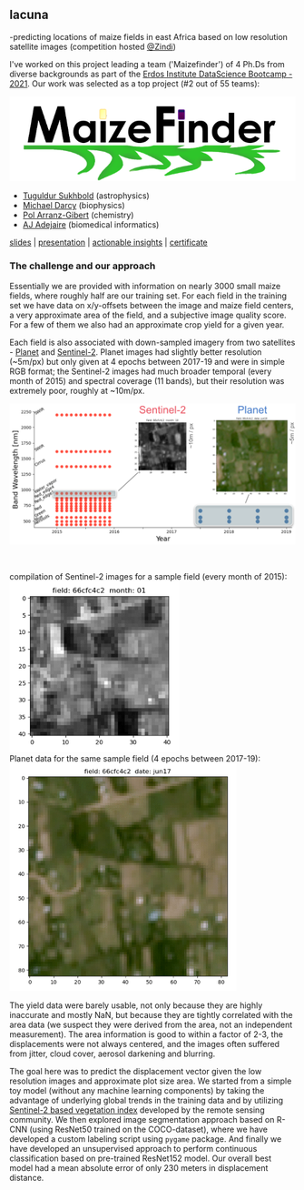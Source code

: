 ## lacuna
-predicting locations of maize fields in east Africa based on low resolution satellite images (competition hosted [@Zindi](https://zindi.africa/competitions/lacuna-correct-field-detection-challenge))

I've worked on this project leading a team ('Maizefinder') of 4 Ph.Ds from diverse backgrounds as part of the [Erdos Institute DataScience Bootcamp - 2021](https://www.erdosinstitute.org/code). Our work was selected as a top project (#2 out of 55 teams):

![](./media/logo.png)

* [Tuguldur Sukhbold](https://www.linkedin.com/in/tuguldurs/) (astrophysics)
* [Michael Darcy](https://www.linkedin.com/in/michael-darcy/) (biophysics)
* [Pol Arranz-Gibert](https://www.linkedin.com/in/pol-a-59973614b/) (chemistry)
* [AJ Adejaire](https://www.linkedin.com/in/aj-adejare/) (biomedical informatics)

[slides](https://docs.google.com/presentation/d/1QEwQ5oUqYZRaDev0mCwEx2z7KptmuQ-o-VEcQPdvX44/present?slide=id.p)  |  [presentation](https://www.erdosinstitute.org/may2021projects/team-7)  |  [actionable insights](https://drive.google.com/file/d/12TU2qkwaoCWCh6b2cmA7-sMACqJ7LoNV/view)  |  [certificate](https://www.erdosinstitute.org/may2021certificates/tuguldur-sukhbold)


### The challenge and our approach

Essentially we are provided with information on nearly 3000 small maize fields, where roughly half are our training set. For each field in the training set we have data on x/y-offsets between the image and maize field centers, a very approximate area of the field, and a subjective image quality score. For a few of them we also had an approximate crop yield for a given year.

Each field is also associated with down-sampled imagery from two satellites - [Planet](https://www.planet.com/) and [Sentinel-2](https://sentinel.esa.int/web/sentinel/missions/sentinel-2). Planet images had slightly better resolution (~5m/px) but only given at 4 epochs between 2017-19 and were in simple RGB format; the Sentinel-2 images had much broader temporal (every month of 2015) and spectral coverage (11 bands), but their resolution was extremely poor, roughly at ~10m/px.

![](./media/data.png)

<br>

compilation of Sentinel-2 images for a sample field (every month of 2015):
<br>
<img src="./media/sentinel.gif" alt="drawing" width="300"/>
<br>
Planet data for the same sample field (4 epochs between 2017-19):
<br>
<img src="./media/planet.gif" alt="drawing" width="400"/>
<br>

The yield data were barely usable, not only because they are highly inaccurate and mostly NaN, but because they are tightly correlated with the area data (we suspect they were derived from the area, not an independent measurement). The area information is good to within a factor of 2-3, the displacements were not always centered, and the images often suffered from jitter, cloud cover, aerosol darkening and blurring.

The goal here was to predict the displacement vector given the low resolution images and approximate plot size area. We started from a simple toy model (without any machine learning components) by taking the advantage of underlying global trends in the training data and by utilizing [Sentinel-2 based vegetation index](https://natureconservation.pensoft.net/article/29588/) developed by the remote sensing community. We then explored image segmentation approach based on R-CNN (using ResNet50 trained on the COCO-dataset), where we have developed a custom labeling script using <code>pygame</code> package. And finally we have developed an unsupervised approach to perform continuous classification based on pre-trained ResNet152 model. Our overall best model had a mean absolute error of only 230 meters in displacement distance.
